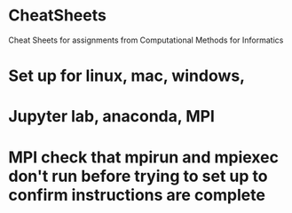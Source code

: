 # CheatSheets
Cheat Sheets for assignments from Computational Methods for Informatics
# Set up for linux, mac, windows,
# Jupyter lab, anaconda, MPI
# MPI check that mpirun and mpiexec don't run before trying to set up to confirm instructions are complete


